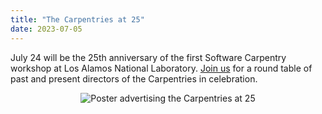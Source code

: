 ```yaml
---
title: "The Carpentries at 25"
date: 2023-07-05
---
```


July 24 will be the 25th anniversary of the first Software Carpentry workshop at Los Alamos National Laboratory.
[Join us](https://www.eventbrite.com/e/the-carpentries-25th-anniversary-celebration-series-tickets-653267058357)
for a round table of past and present directors of the Carpentries in celebration.

<div align="center">
  <img src="@root/files/2023/carpentries25.png" alt="Poster advertising the Carpentries at 25">
</div>
